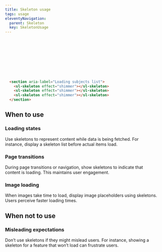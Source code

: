 ```yaml
---
title: Skeleton usage
tags: usage
eleventyNavigation:
  parent: Skeleton
  key: SkeletonUsage
---
```

<style>
.ds-example__skeleton {
  display: flex;
  flex-direction: column;
  gap: 0.5rem;
}

.ds-example__skeleton section sl-skeleton {
  min-block-size: 2rem;
}

.ds-example__skeleton section {
  display: flex;
  flex-direction: column;
  gap: 0.8rem;
}
</style>

<section class="no-heading">
<div class="ds-example">
  <div class="ds-example__skeleton">
    <section aria-label="Loading subjects list">
      <sl-skeleton effect="shimmer" style="inline-size: 40rem;"></sl-skeleton>
      <sl-skeleton effect="shimmer" style="inline-size: 90%;"></sl-skeleton>
      <sl-skeleton effect="shimmer" style="inline-size: 80%;"></sl-skeleton>
    </section>
  </div>
</div>

<div class="ds-code">

  ```html
    <section aria-label="Loading subjects list">
      <sl-skeleton effect="shimmer"></sl-skeleton>
      <sl-skeleton effect="shimmer"></sl-skeleton>
      <sl-skeleton effect="shimmer"></sl-skeleton>
    </section>
  ```

</div>
</section>

<section>

## When to use

### Loading states
Use skeletons to represent content while data is being fetched. For instance, display a skeleton list before actual items load.

### Page transitions
During page transitions or navigation, show skeletons to indicate that content is loading. This maintains user engagement.

### Image loading
When images take time to load, display image placeholders using skeletons. Users perceive faster loading times.

</section>

<section>

## When not to use

### Misleading expectations
Don’t use skeletons if they might mislead users. For instance, showing a skeleton for a feature that won’t load can frustrate users.

</section>

